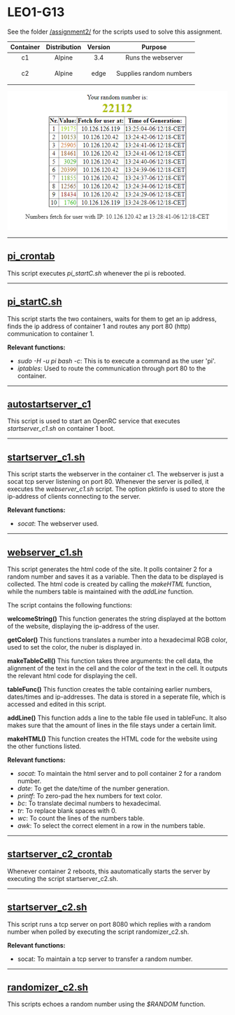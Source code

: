 # LEO1-G13

See the folder [/assignment2/](/assignment2/) for the scripts used to solve this assignment.

| Container        | Distribution | Version  | Purpose |
|:-------------:|:-------------:|:-----:|:---:|
| c1     | Alpine | 3.4 | Runs the webserver |
| c2      | Alpine      |  <p title="Why did we do this again?">edge</p> | Supplies random numbers|

<p align="center">
  <img src="https://github.com/SimonLBSoerensen/LEO1-G13/blob/master/WebsiteImage.png" title="Screenshot of website in action"></p>

----------------
[pi_crontab](/assignment2/pi_crontab)
----------------
This script executes *pi_startC.sh* whenever the pi is rebooted.

------------------
[pi_startC.sh](/assignment2/pi_startC.sh)
------------------
This script starts the two containers, waits for them to get an ip address, finds the ip address of container 1 and routes any 
port 80 (http) communication to container 1.

**Relevant functions:**
- *sudo -H -u pi bash -c*: This is to execute a command as the user 'pi'.
- *iptables*: Used to route the communication through port 80 to the container.

------------------------
[autostartserver_c1](/assignment2/autostartserver_c1)
------------------------
This script is used to start an OpenRC service that executes *startserver_c1.sh* on container 1 boot.

-----------------------
[startserver_c1.sh](/assignment2/startserver_c1.sh)
-----------------------
This script starts the webserver in the container c1. The webserver is just a socat tcp server listening on port 80. 
Whenever the server is polled, it executes the *webserver_c1.sh* script. The option pktinfo is used to store the ip-address of
clients connecting to the server.

**Relevant functions:**
- *socat*: The webserver used.

---------------------
[webserver_c1.sh](/assignment2/webserver_c1.sh)
---------------------
This script generates the html code of the site. It polls container 2 for a random number and saves it as a variable. 
Then the data to be displayed is collected. The html code is created by calling the *makeHTML* function, while the
numbers table is maintained with the *addLine* function.

The script contains the following functions:

**welcomeString()**
This function generates the string displayed at the bottom of the website, displaying the ip-address of the user.
  
**getColor()**
This functions translates a number into a hexadecimal RGB color, used to set the color, the nuber is displayed in.
  
**makeTableCell()**
This function takes three arguments: the cell data, the alignment of the text in the cell and the color of the text in the cell.
It outputs the relevant html code for displaying the cell.
 
**tableFunc()**
This function creates the table containing earlier numbers, dates/times and ip-addresses. The data is stored in a seperate file, which
is accessed and edited in this script.
  
**addLine()**
This function adds a line to the table file used in tableFunc. It also makes sure that the amount of lines in the file stays under a certain limit.
  
**makeHTML()**
  This function creates the HTML code for the website using the other functions listed.

**Relevant functions:**
- *socat*: To maintain the html server and to poll container 2 for a random number.
- *date*: To get the date/time of the number generation.
- *printf*: To zero-pad the hex numbers for text color.
- *bc*: To translate decimal numbers to hexadecimal.
- *tr*: To replace blank spaces with 0.
- *wc*: To count the lines of the numbers table.
- *awk*: To select the correct element in a row in the numbers table.

----------------------------
[startserver_c2_crontab](/assignment2/startserver_c2_crontab)
----------------------------
Whenever container 2 reboots, this aautomatically starts the server by executing the script startserver_c2.sh.

-----------------------
[startserver_c2.sh](/assignment2/startserver_c2.sh)
-----------------------
This script runs a tcp server on port 8080 which replies with a random number when polled by executing the script randomizer_c2.sh.

**Relevant functions:**
- socat: To maintain a tcp server to transfer a random number.

----------------------
[randomizer_c2.sh](/assignment2/randomizer_c2.sh)
----------------------
This scripts echoes a random number using the *$RANDOM* function.
